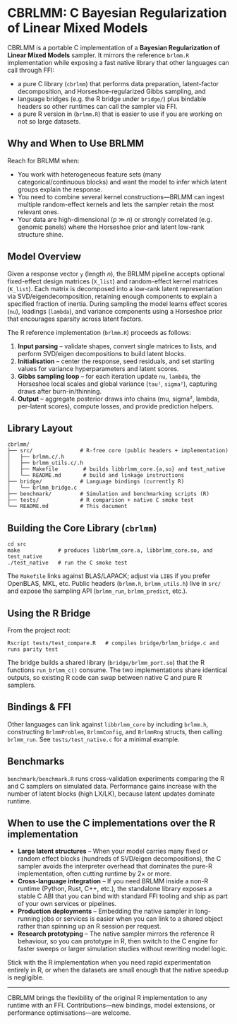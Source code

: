 # CBRLMM: C Bayesian Regularization of Linear Mixed Models

CBRLMM is a portable C implementation of a **Bayesian Regularization of Linear Mixed Models** sampler. It mirrors the reference `brlmm.R` implementation while
exposing a fast native library that other languages can call through FFI:

- a pure C library (`cbrlmm`) that performs data preparation, latent-factor
  decomposition, and Horseshoe-regularized Gibbs sampling, and
- language bridges (e.g. the R bridge under `bridge/`) plus bindable headers so
  other runtimes can call the sampler via FFI.
- a pure R version in (`brlmm.R`) that is easier to use if you are working on not so large datasets.

## Why and When to Use BRLMM

Reach for BRLMM when:

- You work with heterogeneous feature sets (many categorical/continuous blocks)
  and want the model to infer which latent groups explain the response.
- You need to combine several kernel constructions—BRLMM can ingest multiple
  random-effect kernels and lets the sampler retain the most relevant ones.
- Your data are high-dimensional (*p* ≫ *n*) or strongly correlated (e.g.
  genomic panels) where the Horseshoe prior and latent low-rank structure shine.

## Model Overview

Given a response vector `y` (length *n*), the BRLMM pipeline accepts optional
fixed-effect design matrices (`X_list`) and random-effect kernel matrices
(`K_list`).  Each matrix is decomposed into a low-rank latent representation via
SVD/eigendecomposition, retaining enough components to explain a specified
fraction of inertia.  During sampling the model learns effect scores (`nu`),
loadings (`lambda`), and variance components using a Horseshoe prior that
encourages sparsity across latent factors.

The R reference implementation (`brlmm.R`) proceeds as follows:

1. **Input parsing** – validate shapes, convert single matrices to lists, and
   perform SVD/eigen decompositions to build latent blocks.
2. **Initialisation** – center the response, seed residuals, and set starting
   values for variance hyperparameters and latent scores.
3. **Gibbs sampling loop** – for each iteration update `nu`, `lambda`, the
   Horseshoe local scales and global variance (`tau²`, `sigma²`), capturing
   draws after burn-in/thinning.
4. **Output** – aggregate posterior draws into chains (mu, sigma², lambda,
   per-latent scores), compute losses, and provide prediction helpers.

## Library Layout

```
cbrlmm/
├── src/               # R-free core (public headers + implementation)
│   ├── brlmm.c/.h
│   ├── brlmm_utils.c/.h
│   ├── Makefile        # builds libbrlmm_core.{a,so} and test_native
│   └── README.md       # build and linkage instructions
├── bridge/            # Language bindings (currently R)
│   └── brlmm_bridge.c
├── benchmark/         # Simulation and benchmarking scripts (R)
├── tests/             # R comparison + native C smoke test
└── README.md          # This document
```

## Building the Core Library (`cbrlmm`)

```
cd src
make            # produces libbrlmm_core.a, libbrlmm_core.so, and test_native
./test_native   # run the C smoke test
```

The `Makefile` links against BLAS/LAPACK; adjust via `LIBS` if you prefer
OpenBLAS, MKL, etc. Public headers (`brlmm.h`, `brlmm_utils.h`) live in `src/`
and expose the sampling API (`brlmm_run`, `brlmm_predict`, etc.).

## Using the R Bridge

From the project root:

```
Rscript tests/test_compare.R   # compiles bridge/brlmm_bridge.c and runs parity test
```

The bridge builds a shared library (`bridge/brlmm_port.so`) that the R functions
`run_brlmm_c()` consume.  The two implementations share identical outputs, so
existing R code can swap between native C and pure R samplers.

## Bindings & FFI

Other languages can link against `libbrlmm_core` by including `brlmm.h`,
constructing `BrlmmProblem`, `BrlmmConfig`, and `BrlmmRng` structs, then calling
`brlmm_run`. See `tests/test_native.c` for a minimal example.

## Benchmarks

`benchmark/benchmark.R` runs cross-validation experiments comparing the R and C
samplers on simulated data. Performance gains increase with the number of latent
blocks (high LX/LK), because latent updates dominate runtime.

## When to use the C implementations over the R implementation

- **Large latent structures** – When your model carries many fixed or random
  effect blocks (hundreds of SVD/eigen decompositions), the C sampler avoids the
  interpreter overhead that dominates the pure-R implementation, often cutting
  runtime by 2× or more.
- **Cross-language integration** – If you need BRLMM inside a non-R runtime
  (Python, Rust, C++, etc.), the standalone library exposes a stable C ABI that
  you can bind with standard FFI tooling and ship as part of your own services
  or pipelines.
- **Production deployments** – Embedding the native sampler in long-running
  jobs or services is easier when you can link to a shared object rather than
  spinning up an R session per request.
- **Research prototyping** – The native sampler mirrors the reference R
  behaviour, so you can prototype in R, then switch to the C engine for faster
  sweeps or larger simulation studies without rewriting model logic.

Stick with the R implementation when you need rapid experimentation entirely in
R, or when the datasets are small enough that the native speedup is negligible.

---

CBRLMM brings the flexibility of the original R implementation to any runtime
with an FFI. Contributions—new bindings, model extensions, or performance
optimisations—are welcome.
